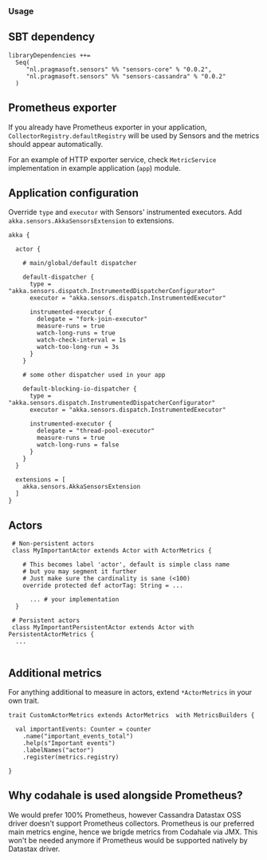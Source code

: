### Usage

## SBT dependency

```
libraryDependencies ++= 
  Seq(
     "nl.pragmasoft.sensors" %% "sensors-core" % "0.0.2",
     "nl.pragmasoft.sensors" %% "sensors-cassandra" % "0.0.2"
  )
```

## Prometheus exporter

If you already have Prometheus exporter in your application, `CollectorRegistry.defaultRegistry` will be used by Sensors and the metrics should appear automatically.

For an example of HTTP exporter service, check `MetricService` implementation in example application (`app`) module. 

## Application configuration

Override `type` and `executor` with Sensors' instrumented executors.
Add `akka.sensors.AkkaSensorsExtension` to extensions.

```
akka {

  actor {

    # main/global/default dispatcher

    default-dispatcher {
      type = "akka.sensors.dispatch.InstrumentedDispatcherConfigurator"
      executor = "akka.sensors.dispatch.InstrumentedExecutor"

      instrumented-executor {
        delegate = "fork-join-executor" 
        measure-runs = true
        watch-long-runs = true
        watch-check-interval = 1s
        watch-too-long-run = 3s
      }
    }

    # some other dispatcher used in your app

    default-blocking-io-dispatcher {
      type = "akka.sensors.dispatch.InstrumentedDispatcherConfigurator"
      executor = "akka.sensors.dispatch.InstrumentedExecutor"

      instrumented-executor {
        delegate = "thread-pool-executor"
        measure-runs = true
        watch-long-runs = false
      }
    }
  }

  extensions = [
    akka.sensors.AkkaSensorsExtension
  ]
}

```

## Actors

```
 # Non-persistent actors
 class MyImportantActor extends Actor with ActorMetrics {

    # This becomes label 'actor', default is simple class name
    # but you may segment it further
    # Just make sure the cardinality is sane (<100)
    override protected def actorTag: String = ... 

      ... # your implementation
  }

 # Persistent actors
 class MyImportantPersistentActor extends Actor with PersistentActorMetrics {
  ...


```

## Additional metrics

For anything additional to measure in actors, extend `*ActorMetrics` in your own trait.

```
trait CustomActorMetrics extends ActorMetrics  with MetricsBuilders {

  val importantEvents: Counter = counter
    .name("important_events_total")
    .help(s"Important events")
    .labelNames("actor")
    .register(metrics.registry)

}

```

## Why codahale is used alongside Prometheus?

We would prefer 100% Prometheus, however Cassandra Datastax OSS driver doesn't support Prometheus collectors.
Prometheus is our preferred main metrics engine, hence we brigde metrics from Codahale via JMX.
This won't be needed anymore if Prometheus would be supported natively by Datastax driver.

